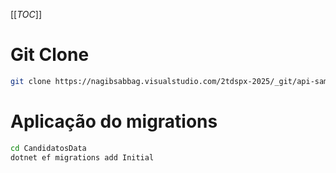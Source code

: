 [[_TOC_]]

# Git Clone
```bash
git clone https://nagibsabbag.visualstudio.com/2tdspx-2025/_git/api-sample
```

# Aplicação do migrations
```bash
cd CandidatosData
dotnet ef migrations add Initial
```